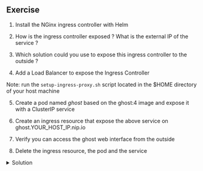 ## Exercise

1. Install the NGinx ingress controller with Helm

2. How is the ingress controller exposed ? What is the external IP of the service ?

3. Which solution could you use to expose this ingress controller to the outside ?

4. Add a Load Balancer to expose the Ingress Controller

Note: run the ```setup-ingress-proxy.sh``` script located in the $HOME directory of your host machine

5. Create a pod named *ghost* based on the ghost:4 image and expose it with a ClusterIP service

6. Create an ingress resource that expose the above service on ghost.YOUR_HOST_IP.nip.io

7. Verify you can access the ghost web interface from the outside

8. Delete the ingress resource, the pod and the service

<details>
  <summary markdown="span">Solution</summary>

1. Install the NGinx ingress controller with Helm

```
helm upgrade --install ingress-nginx ingress-nginx \
  --repo https://kubernetes.github.io/ingress-nginx \
  --namespace ingress-nginx --create-namespace
```

2. How is the ingress controller exposed ? What is the external IP of the service ?

The ingress controller is exposed with a LoadBalancer type service

```
k -n ingress-nginx get svc
NAME                                 TYPE           CLUSTER-IP       EXTERNAL-IP   PORT(S)                      AGE
ingress-nginx-controller             LoadBalancer   10.96.133.38     <pending>     80:30933/TCP,443:30753/TCP   44s
ingress-nginx-controller-admission   ClusterIP      10.108.148.107   <none>        443/TCP                      44s
```

This service cannot get an external IP address as the cluster is not managed by a cloud provider.

3. Which solutions could you use to expose this ingress controller to the outside ?

[MetalLB](https://metallb.universe.tf/) is a common solution used to provide an IP address to LoadBalancer service created in bare metal clusters. We will not go into the details of MetalLB but it's definitely a project that is worth mentioning.

4. Add a Load Balancer to expose the Ingress Controller

The following command runs a HAProxy container on the host machine:

```
./setup-ingress-proxy.sh 
```

This container acts as a load balancer in front of your worker nodes and exposes the Ingress Controller via ${YOUR_HOST_IP}.nip.io

5. Create a pod named *ghost* based on the ghost:4 image and expose it with a ClusterIP service

```
k run ghost --image=ghost:4 --port 2368 --expose
```

6. Create an ingress resource that expose the above service on ghost.YOUR_HOST_IP.nip.io

In this exemple the public IP adress of the host machine is *89.145.162.67*

```
apiVersion: networking.k8s.io/v1
kind: Ingress
metadata:
  name: ingress
spec:
  ingressClassName: nginx
  rules:
  - host: ghost.89.145.162.67.nip.io
    http:
      paths:
      - path: /
        pathType: Prefix
        backend:
          service:
            name: ghost
            port:
              number: 2368
```

7. Verify you can access the ghost web interface from the outside

The ghost web interface can be accessed using the *ghost.YOUR_HOST_IP.nip.io* domain name (this one is resolved by nip.io)

![ghost](./images/ghost.png)

8. Delete the ingress resource, the pod and the service

```
k delete ingress/ingress
k delete pod/ghost svc/ghost
```

</details>

